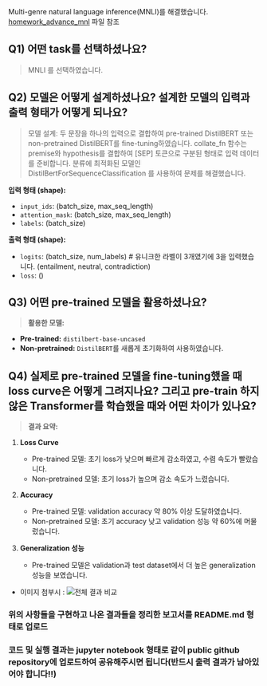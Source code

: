 Multi-genre natural language inference(MNLI)를 해결했습니다. <br/>
[homework_advance_mnl](https://github.com/diqksrk/hanghaeAI2/blob/main/homework_advance_mnli.ipynb) 파일 참조

## Q1) 어떤 task를 선택하셨나요?
> MNLI 를 선택하였습니다.


## Q2) 모델은 어떻게 설계하셨나요? 설계한 모델의 입력과 출력 형태가 어떻게 되나요?
> 모델 설계:
두 문장을 하나의 입력으로 결합하여 pre-trained DistilBERT 또는 non-pretrained DistilBERT를 fine-tuning하였습니다.
collate_fn 함수는 premise와 hypothesis를 결합하여 [SEP] 토큰으로 구분된 형태로 입력 데이터를 준비합니다. 분류에 최적화된 모델인 DistilBertForSequenceClassification 를 사용하여 문제를 해결했습니다.

**입력 형태 (shape):**  
- `input_ids`: (batch_size, max_seq_length)  
- `attention_mask`: (batch_size, max_seq_length)  
- `labels`: (batch_size)

**출력 형태 (shape):**  
- `logits`: (batch_size, num_labels)  # 유니크한 라벨이 3개였기에 3을 입력했습니다. (entailment, neutral, contradiction)  
- `loss`: ()


## Q3) 어떤 pre-trained 모델을 활용하셨나요?
> **활용한 모델:**  
- **Pre-trained:** `distilbert-base-uncased`  
- **Non-pretrained:** `DistilBERT`를 새롭게 초기화하여 사용하였습니다.  


## Q4) 실제로 pre-trained 모델을 fine-tuning했을 때 loss curve은 어떻게 그려지나요? 그리고 pre-train 하지 않은 Transformer를 학습했을 때와 어떤 차이가 있나요? 
> **결과 요약:**  
1. **Loss Curve**  
   - Pre-trained 모델: 초기 loss가 낮으며 빠르게 감소하였고, 수렴 속도가 빨랐습니다.
   - Non-pretrained 모델: 초기 loss가 높으며 감소 속도가 느렸습니다. 

2. **Accuracy**  
   - Pre-trained 모델: validation accuracy 약 80% 이상 도달하였습니다. 
   - Non-pretrained 모델: 초기 accuracy 낮고 validation 성능 약 60%에 머물렀습니다.

3. **Generalization 성능**  
   - Pre-trained 모델은 validation과 test dataset에서 더 높은 generalization 성능을 보였습니다. 
  

- 이미지 첨부시 : ![전체 결과 비교](<img width="659" alt="image" src="https://github.com/user-attachments/assets/b6c1b649-1891-4640-991a-661f92788aa5" />)

### 위의 사항들을 구현하고 나온 결과들을 정리한 보고서를 README.md 형태로 업로드
### 코드 및 실행 결과는 jupyter notebook 형태로 같이 public github repository에 업로드하여 공유해주시면 됩니다(반드시 출력 결과가 남아있어야 합니다!!) 
